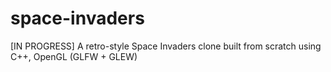 # space-invaders
[IN PROGRESS] A retro-style Space Invaders clone built from scratch using C++, OpenGL (GLFW + GLEW)
